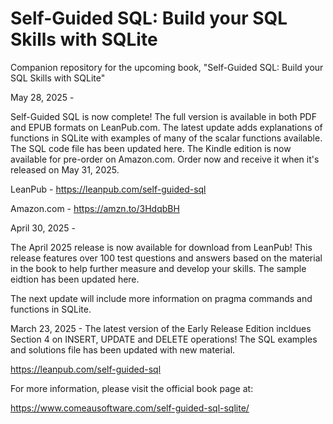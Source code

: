 # Self-Guided SQL: Build your SQL Skills with SQLite

Companion repository for the upcoming book, "Self-Guided SQL: Build your SQL Skills with SQLite"

May 28, 2025 - 

Self-Guided SQL is now complete! The full version is available in both PDF and EPUB formats on LeanPub.com. The latest update adds explanations of functions in SQLite with examples of many of the scalar functions available.
The SQL code file has been updated here. The Kindle edition is now available for pre-order on Amazon.com. Order now and receive it when it's released on May 31, 2025.

LeanPub - https://leanpub.com/self-guided-sql

Amazon.com - https://amzn.to/3HdqbBH

April 30, 2025 - 

The April 2025 release is now available for download from LeanPub! This release features over 100 test questions and answers based on the material in the book to help further measure and develop your skills. The sample eidtion has been updated here.

The next update will include more information on pragma commands and functions in SQLite.

March 23, 2025 - 
The latest version of the Early Release Edition incldues Section 4 on INSERT, UPDATE and DELETE operations!
The SQL examples and solutions file has been updated with new material.

https://leanpub.com/self-guided-sql

For more information, please visit the official book page at:

https://www.comeausoftware.com/self-guided-sql-sqlite/

